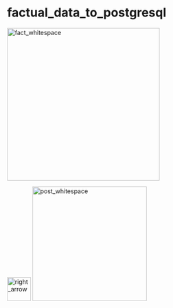 # factual_data_to_postgresql

<p><img width="355" alt="fact_whitespace" src="https://cloud.githubusercontent.com/assets/8240612/16720322/209fd664-4703-11e6-8cc3-3d6d7d458889.png"><a target="_blank" href="http://developer.factual.com/"></a></p>       <img width="55" alt="right_arrow" src="https://cloud.githubusercontent.com/assets/8240612/16720229/f207b458-4701-11e6-8e76-1fe563fb861d.png">       <img width="266" alt="post_whitespace" src="https://cloud.githubusercontent.com/assets/8240612/16720326/2f373956-4703-11e6-8228-a71489c5e0ef.png"> <a target="_blank" href="https://www.postgresql.org/"></a></p>


